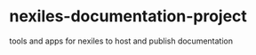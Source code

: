 nexiles-documentation-project
=============================

tools and apps for nexiles to host and publish documentation
